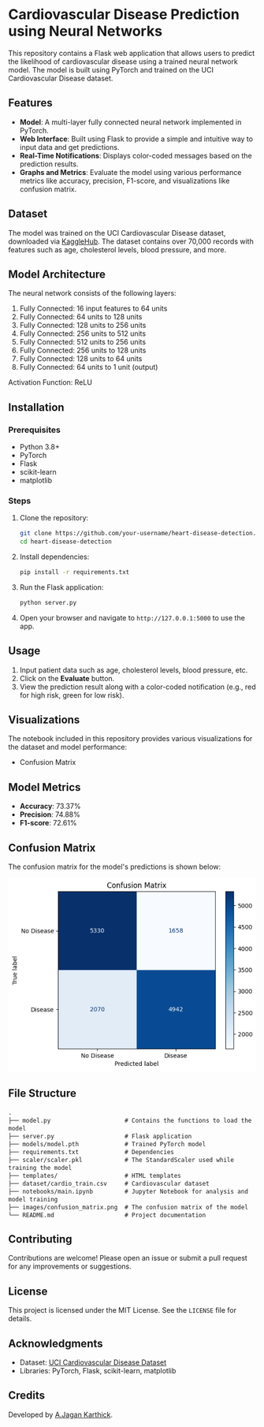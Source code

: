 # Cardiovascular Disease Prediction using Neural Networks

This repository contains a Flask web application that allows users to predict the likelihood of cardiovascular disease using a trained neural network model. The model is built using PyTorch and trained on the UCI Cardiovascular Disease dataset.

## Features

- **Model**: A multi-layer fully connected neural network implemented in PyTorch.
- **Web Interface**: Built using Flask to provide a simple and intuitive way to input data and get predictions.
- **Real-Time Notifications**: Displays color-coded messages based on the prediction results.
- **Graphs and Metrics**: Evaluate the model using various performance metrics like accuracy, precision, F1-score, and visualizations like confusion matrix.

## Dataset

The model was trained on the UCI Cardiovascular Disease dataset, downloaded via [KaggleHub](https://www.kaggle.com/sulianova/cardiovascular-disease-dataset). The dataset contains over 70,000 records with features such as age, cholesterol levels, blood pressure, and more.

## Model Architecture

The neural network consists of the following layers:

1. Fully Connected: 16 input features to 64 units
2. Fully Connected: 64 units to 128 units
3. Fully Connected: 128 units to 256 units
4. Fully Connected: 256 units to 512 units
5. Fully Connected: 512 units to 256 units
6. Fully Connected: 256 units to 128 units
7. Fully Connected: 128 units to 64 units
8. Fully Connected: 64 units to 1 unit (output)

Activation Function: ReLU

## Installation

### Prerequisites

- Python 3.8+
- PyTorch
- Flask
- scikit-learn
- matplotlib

### Steps

1. Clone the repository:
   ```bash
   git clone https://github.com/your-username/heart-disease-detection.git
   cd heart-disease-detection
   ```

2. Install dependencies:
   ```bash
   pip install -r requirements.txt
   ```

3. Run the Flask application:
   ```bash
   python server.py
   ```

4. Open your browser and navigate to `http://127.0.0.1:5000` to use the app.

## Usage

1. Input patient data such as age, cholesterol levels, blood pressure, etc.
2. Click on the **Evaluate** button.
3. View the prediction result along with a color-coded notification (e.g., red for high risk, green for low risk).

## Visualizations

The notebook included in this repository provides various visualizations for the dataset and model performance:

- Confusion Matrix

## Model Metrics

- **Accuracy**: 73.37%
- **Precision**: 74.88%
- **F1-score**: 72.61%

## Confusion Matrix

The confusion matrix for the model's predictions is shown below:

![Confusion Matrix](images/confusion_matrix.png)


## File Structure

```
.
├── model.py                     # Contains the functions to load the model
├── server.py                    # Flask application
├── models/model.pth             # Trained PyTorch model
├── requirements.txt             # Dependencies
├── scaler/scaler.pkl            # The StandardScaler used while training the model
├── templates/                   # HTML templates
├── dataset/cardio_train.csv     # Cardiovascular dataset
├── notebooks/main.ipynb         # Jupyter Notebook for analysis and model training
├── images/confusion_matrix.png  # The confusion matrix of the model
└── README.md                    # Project documentation
```

## Contributing

Contributions are welcome! Please open an issue or submit a pull request for any improvements or suggestions.

## License

This project is licensed under the MIT License. See the `LICENSE` file for details.

## Acknowledgments

- Dataset: [UCI Cardiovascular Disease Dataset](https://www.kaggle.com/sulianova/cardiovascular-disease-dataset)
- Libraries: PyTorch, Flask, scikit-learn, matplotlib

## Credits

Developed by [A.Jagan Karthick](https://github.com/JAGAN-KARTHICK-A).